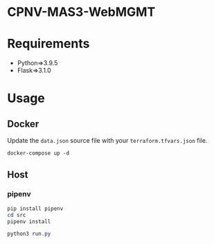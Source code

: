 # CPNV-MAS3-WebMGMT
# Requirements
- Python=>3.9.5
- Flask=>3.1.0

# Usage

## Docker
Update the ```data.json``` source file with your ```terraform.tfvars.json``` file.
```docker
docker-compose up -d
```
## Host
### pipenv
```PowerShell
pip install pipenv
cd src
pipenv install

python3 run.py
```
